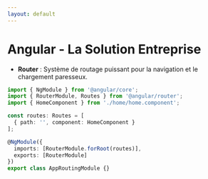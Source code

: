 ```yaml
---
layout: default
---
```


# Angular - La Solution Entreprise

<div>

- **Router** : Système de routage puissant pour la navigation et le chargement paresseux.
```typescript
import { NgModule } from '@angular/core';
import { RouterModule, Routes } from '@angular/router';
import { HomeComponent } from './home/home.component';

const routes: Routes = [
  { path: '', component: HomeComponent }
];

@NgModule({
  imports: [RouterModule.forRoot(routes)],
  exports: [RouterModule]
})
export class AppRoutingModule {}
```
</div>

<style>
  .slidev-layout {
    font-size: 0.9em;
  }
</style>